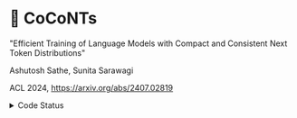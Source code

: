 # 🥥 CoCoNTs

"Efficient Training of Language Models with Compact and Consistent Next Token Distributions"

Ashutosh Sathe, Sunita Sarawagi 

ACL 2024, https://arxiv.org/abs/2407.02819

<details>
  <summary>Code Status</summary>
    I am still in the process of cleaning up the code and this repo will be slowly updated with cleaned up code as I get free from general administrative tasks keeping me busy at the moment. If you have any specific questions about the implementation, please contact me over the email for a speedier response.
</details>
